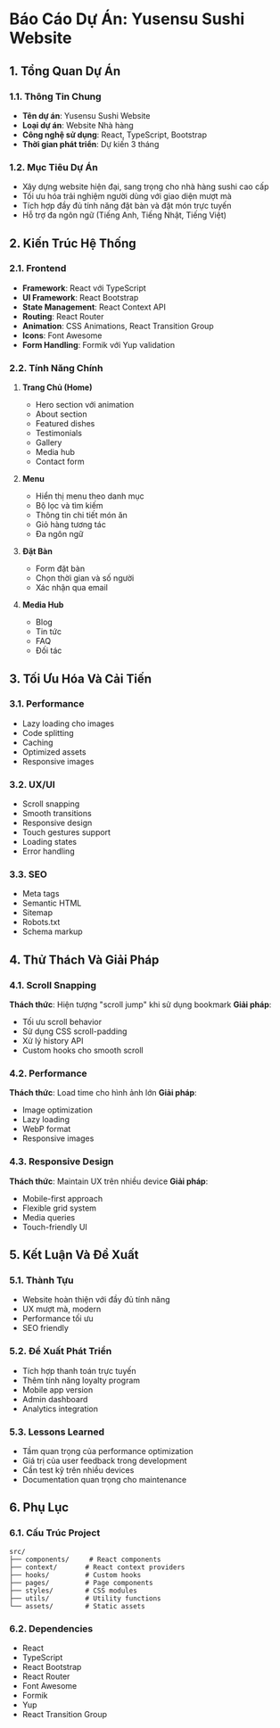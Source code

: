 # Báo Cáo Dự Án: Yusensu Sushi Website

## 1. Tổng Quan Dự Án

### 1.1. Thông Tin Chung
- **Tên dự án**: Yusensu Sushi Website
- **Loại dự án**: Website Nhà hàng
- **Công nghệ sử dụng**: React, TypeScript, Bootstrap
- **Thời gian phát triển**: Dự kiến 3 tháng

### 1.2. Mục Tiêu Dự Án
- Xây dựng website hiện đại, sang trọng cho nhà hàng sushi cao cấp
- Tối ưu hóa trải nghiệm người dùng với giao diện mượt mà
- Tích hợp đầy đủ tính năng đặt bàn và đặt món trực tuyến
- Hỗ trợ đa ngôn ngữ (Tiếng Anh, Tiếng Nhật, Tiếng Việt)

## 2. Kiến Trúc Hệ Thống

### 2.1. Frontend
- **Framework**: React với TypeScript
- **UI Framework**: React Bootstrap
- **State Management**: React Context API
- **Routing**: React Router
- **Animation**: CSS Animations, React Transition Group
- **Icons**: Font Awesome
- **Form Handling**: Formik với Yup validation

### 2.2. Tính Năng Chính
1. **Trang Chủ (Home)**
   - Hero section với animation
   - About section
   - Featured dishes
   - Testimonials
   - Gallery
   - Media hub
   - Contact form

2. **Menu**
   - Hiển thị menu theo danh mục
   - Bộ lọc và tìm kiếm
   - Thông tin chi tiết món ăn
   - Giỏ hàng tương tác
   - Đa ngôn ngữ

3. **Đặt Bàn**
   - Form đặt bàn
   - Chọn thời gian và số người
   - Xác nhận qua email

4. **Media Hub**
   - Blog
   - Tin tức
   - FAQ
   - Đối tác

## 3. Tối Ưu Hóa Và Cải Tiến

### 3.1. Performance
- Lazy loading cho images
- Code splitting
- Caching
- Optimized assets
- Responsive images

### 3.2. UX/UI
- Scroll snapping
- Smooth transitions
- Responsive design
- Touch gestures support
- Loading states
- Error handling

### 3.3. SEO
- Meta tags
- Semantic HTML
- Sitemap
- Robots.txt
- Schema markup

## 4. Thử Thách Và Giải Pháp

### 4.1. Scroll Snapping
**Thách thức**: Hiện tượng "scroll jump" khi sử dụng bookmark
**Giải pháp**: 
- Tối ưu scroll behavior
- Sử dụng CSS scroll-padding
- Xử lý history API
- Custom hooks cho smooth scroll

### 4.2. Performance
**Thách thức**: Load time cho hình ảnh lớn
**Giải pháp**:
- Image optimization
- Lazy loading
- WebP format
- Responsive images

### 4.3. Responsive Design
**Thách thức**: Maintain UX trên nhiều device
**Giải pháp**:
- Mobile-first approach
- Flexible grid system
- Media queries
- Touch-friendly UI

## 5. Kết Luận Và Đề Xuất

### 5.1. Thành Tựu
- Website hoàn thiện với đầy đủ tính năng
- UX mượt mà, modern
- Performance tối ưu
- SEO friendly

### 5.2. Đề Xuất Phát Triển
- Tích hợp thanh toán trực tuyến
- Thêm tính năng loyalty program
- Mobile app version
- Admin dashboard
- Analytics integration

### 5.3. Lessons Learned
- Tầm quan trọng của performance optimization
- Giá trị của user feedback trong development
- Cần test kỹ trên nhiều devices
- Documentation quan trọng cho maintenance

## 6. Phụ Lục

### 6.1. Cấu Trúc Project
```
src/
├── components/     # React components
├── context/       # React context providers
├── hooks/         # Custom hooks
├── pages/         # Page components
├── styles/        # CSS modules
├── utils/         # Utility functions
└── assets/        # Static assets
```

### 6.2. Dependencies
- React
- TypeScript
- React Bootstrap
- React Router
- Font Awesome
- Formik
- Yup
- React Transition Group
